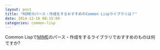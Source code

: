 ```yaml
---
layout: post
title: "MIMEのパース・作成をするおすすめのCommon Lispライブラリは？"
date: 2014-12-16 08:15:09
categories: common-lisp
---
```

<p>Common Lispで<a href="http://ja.wikipedia.org/wiki/Multipurpose_Internet_Mail_Extensions" rel="nofollow">MIME</a>のパース・作成をするライブラリでおすすめのものは何ですか?</p>
